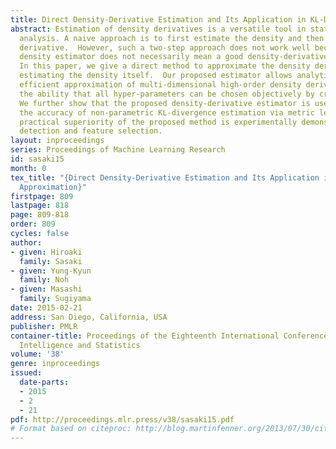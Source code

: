 ```yaml
---
title: Direct Density-Derivative Estimation and Its Application in KL-Divergence Approximation
abstract: Estimation of density derivatives is a versatile tool in statistical data
  analysis. A naive approach is to first estimate the density and then compute its
  derivative.  However, such a two-step approach does not work well because a good
  density estimator does not necessarily mean a good density-derivative estimator.
  In this paper, we give a direct method to approximate the density derivative without
  estimating the density itself.  Our proposed estimator allows analytic and computationally
  efficient approximation of multi-dimensional high-order density derivatives, with
  the ability that all hyper-parameters can be chosen objectively by cross-validation.
  We further show that the proposed density-derivative estimator is useful in improving
  the accuracy of non-parametric KL-divergence estimation via metric learning. The
  practical superiority of the proposed method is experimentally demonstrated in change
  detection and feature selection.
layout: inproceedings
series: Proceedings of Machine Learning Research
id: sasaki15
month: 0
tex_title: "{Direct Density-Derivative Estimation and Its Application in KL-Divergence
  Approximation}"
firstpage: 809
lastpage: 818
page: 809-818
order: 809
cycles: false
author:
- given: Hiroaki
  family: Sasaki
- given: Yung-Kyun
  family: Noh
- given: Masashi
  family: Sugiyama
date: 2015-02-21
address: San Diego, California, USA
publisher: PMLR
container-title: Proceedings of the Eighteenth International Conference on Artificial
  Intelligence and Statistics
volume: '38'
genre: inproceedings
issued:
  date-parts:
  - 2015
  - 2
  - 21
pdf: http://proceedings.mlr.press/v38/sasaki15.pdf
# Format based on citeproc: http://blog.martinfenner.org/2013/07/30/citeproc-yaml-for-bibliographies/
---
```

